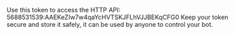 Use this token to access the HTTP API:
5688531539:AAEKeZIw7w4qaYcHVTSKJFLhVJJBEKqCFG0
Keep your token secure and store it safely, it can be used by anyone to control your bot.


